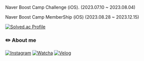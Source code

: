 

Naver Boost Camp Challenge (iOS). (2023.07.10 ~ 2023.08.04)

Naver Boost Camp MemberShip (iOS) (2023.08.28 ~ 2023.12.15)

[![Solved.ac Profile](http://mazassumnida.wtf/api/v2/generate_badge?boj=anwlro0212)](https://solved.ac/anwlro0212/)

### ✏️ About me

[![Instagram](https://img.shields.io/badge/Instagram-E4405F?style=flat-square&logo=Instagram&logoColor=white)](https://instagram.com/nahun254) 
[![Watcha](https://img.shields.io/badge/Watcha-E50914?style=flat-square&logo=Netflix&logoColor=white)](https://pedia.watcha.com/ko-KR/users/4WLxZaVjnr5ro)
[![Velog](https://img.shields.io/badge/Velog-20C997?style=flat-square&logo=Velog&logoColor=white)](https://velog.io/@anwlro0212/posts)

